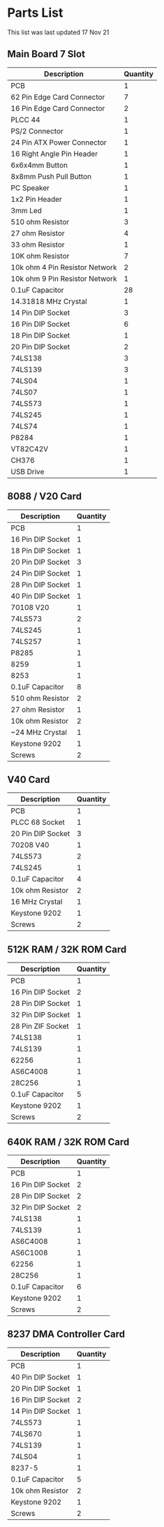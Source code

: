 # Parts List
This list was last updated 17 Nov 21

## Main Board 7 Slot
Description                 | Quantity
--------------------------- | ------------------------
PCB	                        |1
62 Pin Edge Card Connector 	|7
16 Pin Edge Card Connector 	|2
PLCC 44                    	|1
PS/2 Connector             	|1
24 Pin ATX Power Connector	|1
16 Right Angle Pin Header	  |1
6x6x4mm Button	            |1
8x8mm Push Pull Button	    |1
PC Speaker                	|1
1x2 Pin Header            	|1
3mm Led	                    |1
510 ohm Resistor	          |3
27 ohm Resistor           	|4
33 ohm Resistor           	|1
10K ohm Resistor	          |7
10k ohm 4 Pin Resistor Network  |2
10k ohm 9 Pin Resistor Network  |1
0.1uF Capacitor             |28
14.31818 MHz Crystal        |1
14 Pin DIP Socket         	|3
16 Pin DIP Socket         	|6
18 Pin DIP Socket           |1
20 Pin DIP Socket         	|2
74LS138                   	|3
74LS139	                    |3
74LS04                     	|1
74LS07                     	|1
74LS573	                    |1
74LS245                     |1
74LS74	                    |1
P8284	                      |1
VT82C42V                  	|1
CH376	                      |1
USB Drive	                  |1

## 8088 / V20 Card
Description           | Quantity
--------------------- | ------------------------
PCB	                  |1
16 Pin DIP Socket	    |1
18 Pin DIP Socket	    |1
20 Pin DIP Socket	    |3
24 Pin DIP Socket   	|1
28 Pin DIP Socket   	|1
40 Pin DIP Socket	    |1
70108 V20	            |1
74LS573	              |2
74LS245	              |1
74LS257	              |1
P8285               	|1
8259                	|1
8253                	|1
0.1uF Capacitor     	|8
510 ohm Resistor	    |2
27 ohm Resistor	      |1
10k ohm Resistor    	|2
~24 MHz Crystal      	|1
Keystone 9202	        |1
Screws              	|2

## V40 Card
Description           | Quantity
--------------------- | ------------------------
PCB	                  |1
PLCC 68 Socket	      |1
20 Pin DIP Socket	    |3
70208 V40	            |1
74LS573	              |2
74LS245	              |1
0.1uF Capacitor	      |4
10k ohm Resistor	    |2
16 MHz Crystal	      |1
Keystone 9202	        |1
Screws	              |2

## 512K RAM / 32K ROM Card
Description           | Quantity
--------------------- | ------------------------
PCB	                  |1
16 Pin DIP Socket     |2
28 Pin DIP Socket	    |1
32 Pin DIP Socket	    |1
28 Pin ZIF Socket	    |1
74LS138	              |1
74LS139	              |1
62256	                |1
AS6C4008	            |1
28C256	              |1
0.1uF Capacitor     	|5
Keystone 9202       	|1
Screws              	|2

## 640K RAM / 32K ROM Card
Description           | Quantity
--------------------- | ------------------------
PCB	                  |1
16 Pin DIP Socket     |2
28 Pin DIP Socket	    |2
32 Pin DIP Socket	    |2
74LS138	              |1
74LS139	              |1
AS6C4008	            |1
AS6C1008	            |1
62256	                |1
28C256	              |1
0.1uF Capacitor     	|6
Keystone 9202       	|1
Screws              	|2

## 8237 DMA Controller Card
Description           | Quantity
--------------------- | ------------------------
PCB	                  |1
40 Pin DIP Socket     |1
20 Pin DIP Socket     |1
16 Pin DIP Socket     |2
14 Pin DIP Socket     |1
74LS573		            |1
74LS670		            |1
74LS139		            |1
74LS04		            |1
8237-5		            |1
0.1uF Capacitor		    |5
10k ohm Resistor		  |2
Keystone 9202		      |1
Screws		            |2
